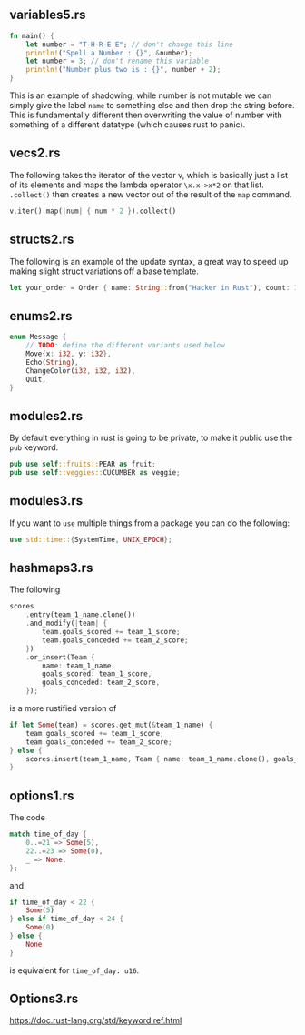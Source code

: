 ## variables5.rs
```rust
fn main() {
    let number = "T-H-R-E-E"; // don't change this line
    println!("Spell a Number : {}", &number);
    let number = 3; // don't rename this variable
    println!("Number plus two is : {}", number + 2);
}
```
This is an example of shadowing, while number is not mutable we can simply give the label `name` to something else and then drop the string before. This is fundamentally different then overwriting the value of number with something of a different datatype (which causes rust to panic).

## vecs2.rs
The following takes the iterator of the vector v, which is basically just a list of its elements and maps the lambda operator `\x.x->x*2` on that list. `.collect()` then creates a new vector out of the result of the `map` command.
```rust
v.iter().map(|num| { num * 2 }).collect()
```

## structs2.rs
The following is an example of the update syntax, a great way to speed up making slight struct variations off a base template.
```rust
let your_order = Order { name: String::from("Hacker in Rust"), count: 1, ..order_template };
```

## enums2.rs
```rust
enum Message {
    // TODO: define the different variants used below
    Move{x: i32, y: i32},
    Echo(String),
    ChangeColor(i32, i32, i32),
    Quit,
}
```

## modules2.rs
By default everything in rust is going to be private, to make it public use the `pub` keyword.
```rust
pub use self::fruits::PEAR as fruit;
pub use self::veggies::CUCUMBER as veggie;
```

## modules3.rs
If you want to `use` multiple things from a package you can do the following:
```rust
use std::time::{SystemTime, UNIX_EPOCH};
```

## hashmaps3.rs
The following 
```rust
scores
	.entry(team_1_name.clone())
	.and_modify(|team| {
		team.goals_scored += team_1_score;
		team.goals_conceded += team_2_score;
	})
	.or_insert(Team {
		name: team_1_name,
		goals_scored: team_1_score,
		goals_conceded: team_2_score,
	});
```
is a more rustified version of
```rust
if let Some(team) = scores.get_mut(&team_1_name) {
    team.goals_scored += team_1_score;
    team.goals_conceded += team_2_score;
} else {
    scores.insert(team_1_name, Team { name: team_1_name.clone(), goals_scored: team_1_score, goals_conceded: team_2_score });
}
```

## options1.rs
The code
```rust
match time_of_day {
	0..=21 => Some(5),
	22..=23 => Some(0),
	_ => None,
};
```
and
```rust
if time_of_day < 22 {
	Some(5)
} else if time_of_day < 24 {
	Some(0)
} else {
	None
}
```
is equivalent for `time_of_day: u16`.

## Options3.rs
https://doc.rust-lang.org/std/keyword.ref.html